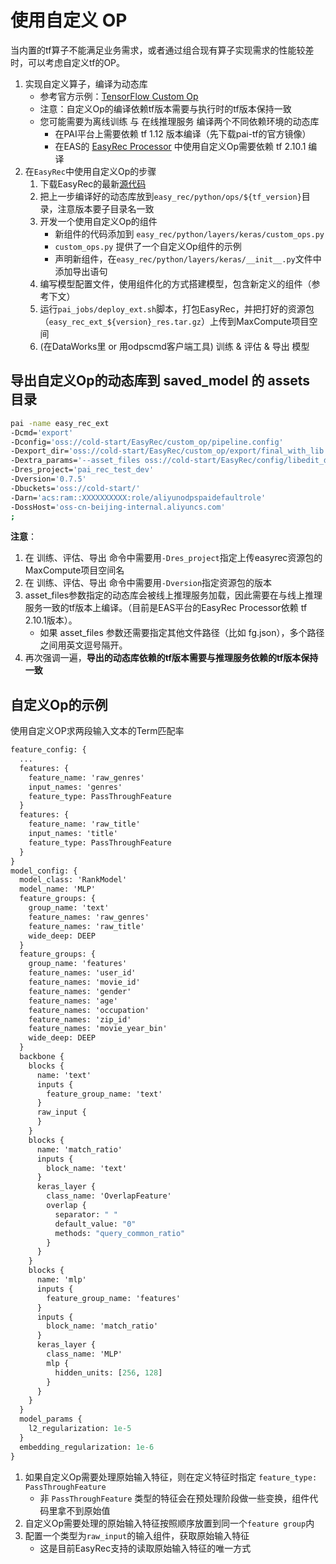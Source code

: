 # 使用自定义 OP

当内置的tf算子不能满足业务需求，或者通过组合现有算子实现需求的性能较差时，可以考虑自定义tf的OP。

1. 实现自定义算子，编译为动态库
   - 参考官方示例：[TensorFlow Custom Op](https://github.com/tensorflow/custom-op/)
   - 注意：自定义Op的编译依赖tf版本需要与执行时的tf版本保持一致
   - 您可能需要为离线训练 与 在线推理服务 编译两个不同依赖环境的动态库
     - 在PAI平台上需要依赖 tf 1.12 版本编译（先下载pai-tf的官方镜像）
     - 在EAS的 [EasyRec Processor](https://help.aliyun.com/zh/pai/user-guide/easyrec) 中使用自定义Op需要依赖 tf 2.10.1 编译
1. 在`EasyRec`中使用自定义Op的步骤
   1. 下载EasyRec的最新[源代码](https://github.com/alibaba/EasyRec)
   1. 把上一步编译好的动态库放到`easy_rec/python/ops/${tf_version}`目录，注意版本要子目录名一致
   1. 开发一个使用自定义Op的组件
      - 新组件的代码添加到 `easy_rec/python/layers/keras/custom_ops.py`
      - `custom_ops.py` 提供了一个自定义Op组件的示例
      - 声明新组件，在`easy_rec/python/layers/keras/__init__.py`文件中添加导出语句
   1. 编写模型配置文件，使用组件化的方式搭建模型，包含新定义的组件（参考下文）
   1. 运行`pai_jobs/deploy_ext.sh`脚本，打包EasyRec，并把打好的资源包（`easy_rec_ext_${version}_res.tar.gz`）上传到MaxCompute项目空间
   1. (在DataWorks里 or 用odpscmd客户端工具) 训练 & 评估 & 导出 模型

## 导出自定义Op的动态库到 saved_model 的 assets 目录

```bash
pai -name easy_rec_ext
-Dcmd='export'
-Dconfig='oss://cold-start/EasyRec/custom_op/pipeline.config'
-Dexport_dir='oss://cold-start/EasyRec/custom_op/export/final_with_lib'
-Dextra_params='--asset_files oss://cold-start/EasyRec/config/libedit_distance.so'
-Dres_project='pai_rec_test_dev'
-Dversion='0.7.5'
-Dbuckets='oss://cold-start/'
-Darn='acs:ram::XXXXXXXXXX:role/aliyunodpspaidefaultrole'
-DossHost='oss-cn-beijing-internal.aliyuncs.com'
;
```

**注意**：

1. 在 训练、评估、导出 命令中需要用`-Dres_project`指定上传easyrec资源包的MaxCompute项目空间名
1. 在 训练、评估、导出 命令中需要用`-Dversion`指定资源包的版本
1. asset_files参数指定的动态库会被线上推理服务加载，因此需要在与线上推理服务一致的tf版本上编译。（目前是EAS平台的EasyRec Processor依赖 tf 2.10.1版本）。
   - 如果 asset_files 参数还需要指定其他文件路径（比如 fg.json），多个路径之间用英文逗号隔开。
1. 再次强调一遍，**导出的动态库依赖的tf版本需要与推理服务依赖的tf版本保持一致**

## 自定义Op的示例

使用自定义OP求两段输入文本的Term匹配率

```protobuf
feature_config: {
  ...
  features: {
    feature_name: 'raw_genres'
    input_names: 'genres'
    feature_type: PassThroughFeature
  }
  features: {
    feature_name: 'raw_title'
    input_names: 'title'
    feature_type: PassThroughFeature
  }
}
model_config: {
  model_class: 'RankModel'
  model_name: 'MLP'
  feature_groups: {
    group_name: 'text'
    feature_names: 'raw_genres'
    feature_names: 'raw_title'
    wide_deep: DEEP
  }
  feature_groups: {
    group_name: 'features'
    feature_names: 'user_id'
    feature_names: 'movie_id'
    feature_names: 'gender'
    feature_names: 'age'
    feature_names: 'occupation'
    feature_names: 'zip_id'
    feature_names: 'movie_year_bin'
    wide_deep: DEEP
  }
  backbone {
    blocks {
      name: 'text'
      inputs {
        feature_group_name: 'text'
      }
      raw_input {
      }
    }
    blocks {
      name: 'match_ratio'
      inputs {
        block_name: 'text'
      }
      keras_layer {
        class_name: 'OverlapFeature'
        overlap {
          separator: " "
          default_value: "0"
          methods: "query_common_ratio"
        }
      }
    }
    blocks {
      name: 'mlp'
      inputs {
        feature_group_name: 'features'
      }
      inputs {
        block_name: 'match_ratio'
      }
      keras_layer {
        class_name: 'MLP'
        mlp {
          hidden_units: [256, 128]
        }
      }
    }
  }
  model_params {
    l2_regularization: 1e-5
  }
  embedding_regularization: 1e-6
}
```

1. 如果自定义Op需要处理原始输入特征，则在定义特征时指定 `feature_type: PassThroughFeature`
   - 非 `PassThroughFeature` 类型的特征会在预处理阶段做一些变换，组件代码里拿不到原始值
1. 自定义Op需要处理的原始输入特征按照顺序放置到同一个`feature group`内
1. 配置一个类型为`raw_input`的输入组件，获取原始输入特征
   - 这是目前EasyRec支持的读取原始输入特征的唯一方式
